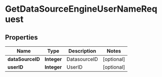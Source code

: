 

# GetDataSourceEngineUserNameRequest


## Properties

| Name | Type | Description | Notes |
|------------ | ------------- | ------------- | -------------|
|**dataSourceID** | **Integer** | DatasourceID |  [optional] |
|**userID** | **Integer** | UserID |  [optional] |



